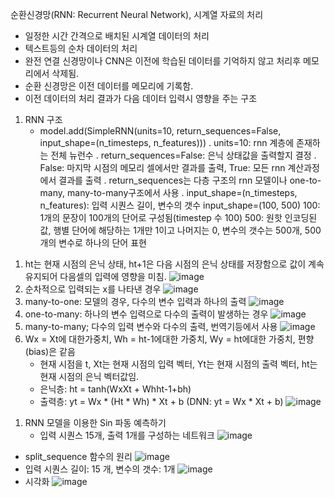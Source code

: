 순환신경망(RNN: Recurrent Neural Network), 시계열 자료의 처리
- 일정한 시간 간격으로 배치된 시계열 데이터의 처리
- 텍스트등의 순차 데이터의 처리
- 완전 연결 신경망이나 CNN은 이전에 학습된 데이터를 기억하지 않고 처리후 메모리에서 삭제됨.
- 순환 신경망은 이전 데이터를 메모리에 기록함.
- 이전 데이터의 처리 결과가 다음 데이터 입력시 영향을 주는 구조

1. RNN 구조
   - model.add(SimpleRNN(units=10, return_sequences=False, input_shape=(n_timesteps, n_features)))
     . units=10: rnn 계층에 존재하는 전체 뉴런수
     . return_sequences=False: 은닉 상태값을 출력할지 결정
     . False: 마지막 시점의 메모리 셀에서만 결과를 출력, True: 모든 rnn 계산과정에서 결과를 출력
     . return_sequences는 다층 구조의 rnn 모델이나 one-to-many, many-to-many구조에서 사용
     . input_shape=(n_timesteps, n_features): 입력 시퀀스 길이, 변수의 갯수
      input_shape=(100, 500)
      100: 1개의 문장이 100개의 단어로 구성됨(timestep 수 100)
      500: 원핫 인코딩된 값, 행별 단어에 해당하는 1개만 1이고 나머지는 0, 변수의 갯수는 500개, 500개의 변수로 하나의 단어 표현

1) ht는 현재 시점의 은닉 상태, ht+1은 다음 시점의 은닉 상태를 저장함으로 값이 계속 유지되어 다음셀의 입력에 영향을 미침. 
![image](https://user-images.githubusercontent.com/74487628/179359819-b991a38c-6152-4391-8177-939cd12ae4f6.png)
2) 순차적으로 입력되는 x를 나타낸 경우
![image](https://user-images.githubusercontent.com/74487628/179360089-a5a60f74-a7c8-4525-95e5-322f72651bf8.png)
3) many-to-one: 모델의 경우, 다수의 변수 입력과 하나의 출력
![image](https://user-images.githubusercontent.com/74487628/179360092-f35a9e56-401d-4ec3-b844-dac177adff7c.png)
4) one-to-many: 하나의 변수 입력으로 다수의 출력이 발생하는 경우
![image](https://user-images.githubusercontent.com/74487628/179360102-c4090c13-8f82-4b5e-b32a-d2ff1fe663e9.png)
5) many-to-many; 다수의 입력 변수와 다수의 출력, 번역기등에서 사용
![image](https://user-images.githubusercontent.com/74487628/179360119-5d6cae46-db60-496f-99cd-c1b3ff2a62b1.png)
6) Wx = Xt에 대한가중치, Wh = ht-1에대한 가중치, Wy = ht에대한 가중치, 편향(bias)은 같음
   - 현재 시점을 t, Xt는 현재 시점의 입력 벡터, Yt는 현재 시점의 출력 벡터, ht는 현재 시점의 은닉 벡터값임.
   - 은닉층: ht = tanh(WxXt + Whht-1+bh)
   - 출력층: yt = Wx * (Ht * Wh) * Xt + b (DNN: yt = Wx * Xt + b)
![image](https://user-images.githubusercontent.com/74487628/179360132-ce9a7d62-e3b3-4a70-bd59-82bc9644308b.png)
1. RNN 모델을 이용한 Sin 파동 예측하기
   - 입력 시퀀스 15개, 출력 1개를 구성하는 네트워크
![image](https://user-images.githubusercontent.com/74487628/179360142-d10d7fda-8341-4311-9316-6a5326c6e5c9.png)
- split_sequence 함수의 원리
![image](https://user-images.githubusercontent.com/74487628/179360149-07d9e2bb-2909-4ab0-b513-8cec3e8f44cf.png)
 - 입력 시퀀스 길이: 15 개, 변수의 갯수: 1개
![image](https://user-images.githubusercontent.com/74487628/179360161-6646b954-556e-4ff9-b676-40aa845c624a.png)
- 시각화
![image](https://user-images.githubusercontent.com/74487628/179360166-c7b43d14-72f8-4040-acd2-cbc5adad27d4.png)

